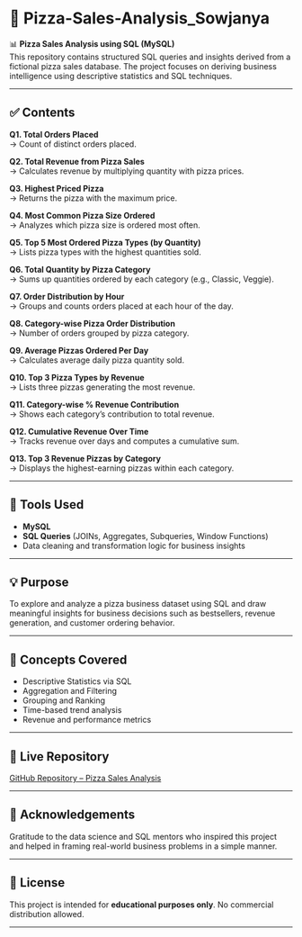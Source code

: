 # 🍕 Pizza-Sales-Analysis_Sowjanya

📊 **Pizza Sales Analysis using SQL (MySQL)**  
This repository contains structured SQL queries and insights derived from a fictional pizza sales database. The project focuses on deriving business intelligence using descriptive statistics and SQL techniques.

---

## ✅ Contents

**Q1. Total Orders Placed**  
→ Count of distinct orders placed.

**Q2. Total Revenue from Pizza Sales**  
→ Calculates revenue by multiplying quantity with pizza prices.

**Q3. Highest Priced Pizza**  
→ Returns the pizza with the maximum price.

**Q4. Most Common Pizza Size Ordered**  
→ Analyzes which pizza size is ordered most often.

**Q5. Top 5 Most Ordered Pizza Types (by Quantity)**  
→ Lists pizza types with the highest quantities sold.

**Q6. Total Quantity by Pizza Category**  
→ Sums up quantities ordered by each category (e.g., Classic, Veggie).

**Q7. Order Distribution by Hour**  
→ Groups and counts orders placed at each hour of the day.

**Q8. Category-wise Pizza Order Distribution**  
→ Number of orders grouped by pizza category.

**Q9. Average Pizzas Ordered Per Day**  
→ Calculates average daily pizza quantity sold.

**Q10. Top 3 Pizza Types by Revenue**  
→ Lists three pizzas generating the most revenue.

**Q11. Category-wise % Revenue Contribution**  
→ Shows each category’s contribution to total revenue.

**Q12. Cumulative Revenue Over Time**  
→ Tracks revenue over days and computes a cumulative sum.

**Q13. Top 3 Revenue Pizzas by Category**  
→ Displays the highest-earning pizzas within each category.

---

## 🧰 Tools Used

- **MySQL**
- **SQL Queries** (JOINs, Aggregates, Subqueries, Window Functions)
- Data cleaning and transformation logic for business insights

---

## 💡 Purpose

To explore and analyze a pizza business dataset using SQL and draw meaningful insights for business decisions such as bestsellers, revenue generation, and customer ordering behavior.

---

## 📘 Concepts Covered

- Descriptive Statistics via SQL
- Aggregation and Filtering
- Grouping and Ranking
- Time-based trend analysis
- Revenue and performance metrics

---

## 🔗 Live Repository

[GitHub Repository – Pizza Sales Analysis](https://github.com/SowjanyaKiran/Mini_project_Pizza_Database_sowjanya)

---

## 🙌 Acknowledgements

Gratitude to the data science and SQL mentors who inspired this project and helped in framing real-world business problems in a simple manner.

---

## 📁 License

This project is intended for **educational purposes only**. No commercial distribution allowed.

---

